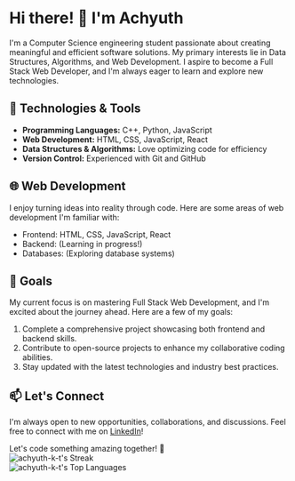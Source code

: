 # Hi there! 👋 I'm Achyuth

I'm a Computer Science engineering student passionate about creating meaningful and efficient software solutions. My primary interests lie in Data Structures, Algorithms, and Web Development. I aspire to become a Full Stack Web Developer, and I'm always eager to learn and explore new technologies.

## 🔧 Technologies & Tools

- **Programming Languages:** C++, Python, JavaScript
- **Web Development:** HTML, CSS, JavaScript, React
- **Data Structures & Algorithms:** Love optimizing code for efficiency
- **Version Control:** Experienced with Git and GitHub

## 🌐 Web Development

I enjoy turning ideas into reality through code. Here are some areas of web development I'm familiar with:

- Frontend: HTML, CSS, JavaScript, React
- Backend: (Learning in progress!)
- Databases: (Exploring database systems)

## 🚀 Goals

My current focus is on mastering Full Stack Web Development, and I'm excited about the journey ahead. Here are a few of my goals:

1. Complete a comprehensive project showcasing both frontend and backend skills.
2. Contribute to open-source projects to enhance my collaborative coding abilities.
3. Stay updated with the latest technologies and industry best practices.

## 📫 Let's Connect

I'm always open to new opportunities, collaborations, and discussions. Feel free to connect with me on [LinkedIn](your-linkedin-profile-url)!

Let's code something amazing together! 🚀       
![achyuth-k-t's Streak](https://github-readme-streak-stats.herokuapp.com/?user=achyuth-k-t&theme=vue-dark&hide_border=true)    
![achyuth-k-t's Top Languages](https://github-readme-stats.vercel.app/api/top-langs/?username=achyuth-k-t&theme=merko&show_icons=true&hide_border=false&layout=compact)

